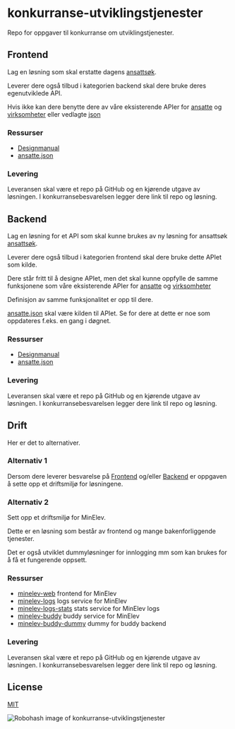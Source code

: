 # konkurranse-utviklingstjenester

Repo for oppgaver til konkurranse om utviklingstjenester.

## Frontend

Lag en løsning som skal erstatte dagens [ansattsøk](http://apps.t-fk.no/ansatte).

Leverer dere også tilbud i kategorien backend skal dere bruke deres egenutviklede API.

Hvis ikke kan dere benytte dere av våre eksisterende APIer for [ansatte](http://ws.t-fk.no/help/persons.html) og [virksomheter](http://ws.t-fk.no/help/departments.html) eller vedlagte [json](data/ansatte.json)

### Ressurser

- [Designmanual](https://designmanual.t-fk.no)
- [ansatte.json](data/ansatte.json)

### Levering

Leveransen skal være et repo på GitHub og en kjørende utgave av løsningen.
I konkurransebesvarelsen legger dere link til repo og løsning.

## Backend

Lag en løsning for et API som skal kunne brukes av ny løsning for ansattsøk [ansattsøk](http://apps.t-fk.no/ansatte).

Leverer dere også tilbud i kategorien frontend skal dere bruke dette APIet som kilde.

Dere står fritt til å designe APIet, men det skal kunne oppfylle de samme funksjonene som våre eksisterende APIer for [ansatte](http://ws.t-fk.no/help/persons.html) og [virksomheter](http://ws.t-fk.no/help/departments.html)

Definisjon av samme funksjonalitet er opp til dere.

[ansatte.json](data/ansatte.json) skal være kilden til APIet. Se for dere at dette er noe som oppdateres f.eks. en gang i døgnet.

### Ressurser

- [Designmanual](https://designmanual.t-fk.no)
- [ansatte.json](data/ansatte.json)

### Levering

Leveransen skal være et repo på GitHub og en kjørende utgave av løsningen.
I konkurransebesvarelsen legger dere link til repo og løsning.

## Drift

Her er det to alternativer.

### Alternativ 1

Dersom dere leverer besvarelse på [Frontend](Frontend) og/eller [Backend](Backend) er oppgaven å sette opp et driftsmiljø for løsningene.

### Alternativ 2

Sett opp et driftsmiljø for MinElev.

Dette er en løsning som består av frontend og mange bakenforliggende tjenester.

Det er også utviklet dummyløsninger for innlogging mm som kan brukes for å få et fungerende oppsett.

### Ressurser

- [minelev-web](https://github.com/telemark/minelev-web) frontend for MinElev
- [minelev-logs](https://github.com/telemark/minelev-logs) logs service for MinElev
- [minelev-logs-stats](https://github.com/telemark/minelev-logs-stats) stats service for MinElev logs
- [minelev-buddy](https://github.com/telemark/minelev-buddy) buddy service for MinElev
- [minelev-buddy-dummy](https://github.com/telemark/minelev-buddy-dummy) dummy for buddy backend

### Levering

Leveransen skal være et repo på GitHub og en kjørende utgave av løsningen.
I konkurransebesvarelsen legger dere link til repo og løsning.

## License

[MIT](LICENSE)

![Robohash image of konkurranse-utviklingstjenester](https://robots.kebabstudios.party/konkurranse-utviklingstjenester.png "Robohash image of konkurranse-utviklingstjenester")
